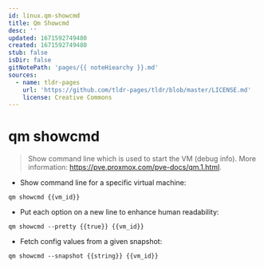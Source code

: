 ```yaml
---
id: linux.qm-showcmd
title: Qm Showcmd
desc: ''
updated: 1671592749480
created: 1671592749480
stub: false
isDir: false
gitNotePath: 'pages/{{ noteHiearchy }}.md'
sources:
  - name: tldr-pages
    url: 'https://github.com/tldr-pages/tldr/blob/master/LICENSE.md'
    license: Creative Commons
---
```

# qm showcmd

> Show command line which is used to start the VM (debug info).
> More information: <https://pve.proxmox.com/pve-docs/qm.1.html>.

- Show command line for a specific virtual machine:

`qm showcmd {{vm_id}}`

- Put each option on a new line to enhance human readability:

`qm showcmd --pretty {{true}} {{vm_id}}`

- Fetch config values from a given snapshot:

`qm showcmd --snapshot {{string}} {{vm_id}}`

